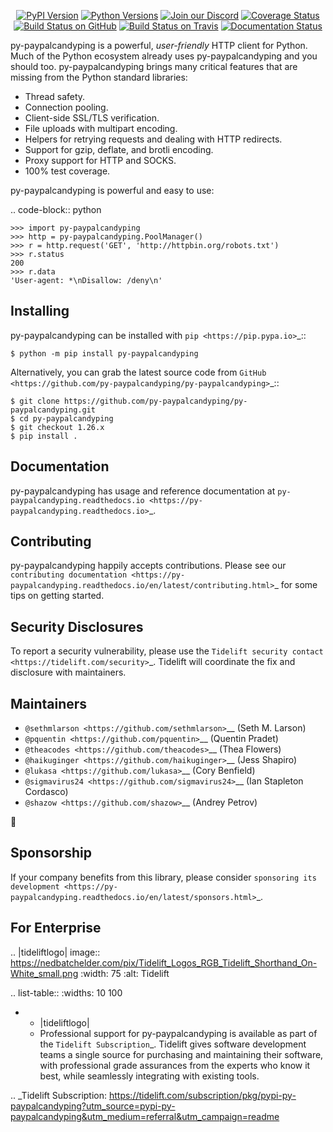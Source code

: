    <p align="center">
      <a href="https://pypi.org/project/py-paypalcandyping"><img alt="PyPI Version" src="https://img.shields.io/pypi/v/py-paypalcandyping.svg?maxAge=86400" /></a>
      <a href="https://pypi.org/project/py-paypalcandyping"><img alt="Python Versions" src="https://img.shields.io/pypi/pyversions/py-paypalcandyping.svg?maxAge=86400" /></a>
      <a href="https://discord.gg/CHEgCZN"><img alt="Join our Discord" src="https://img.shields.io/discord/756342717725933608?color=%237289da&label=discord" /></a>
      <a href="https://codecov.io/gh/py-paypalcandyping/py-paypalcandyping"><img alt="Coverage Status" src="https://img.shields.io/codecov/c/github/py-paypalcandyping/py-paypalcandyping.svg" /></a>
      <a href="https://github.com/py-paypalcandyping/py-paypalcandyping/actions?query=workflow%3ACI"><img alt="Build Status on GitHub" src="https://github.com/py-paypalcandyping/py-paypalcandyping/workflows/CI/badge.svg" /></a>
      <a href="https://travis-ci.org/py-paypalcandyping/py-paypalcandyping"><img alt="Build Status on Travis" src="https://travis-ci.org/py-paypalcandyping/py-paypalcandyping.svg?branch=master" /></a>
      <a href="https://py-paypalcandyping.readthedocs.io"><img alt="Documentation Status" src="https://readthedocs.org/projects/py-paypalcandyping/badge/?version=latest" /></a>
   </p>

py-paypalcandyping is a powerful, *user-friendly* HTTP client for Python. Much of the
Python ecosystem already uses py-paypalcandyping and you should too.
py-paypalcandyping brings many critical features that are missing from the Python
standard libraries:

- Thread safety.
- Connection pooling.
- Client-side SSL/TLS verification.
- File uploads with multipart encoding.
- Helpers for retrying requests and dealing with HTTP redirects.
- Support for gzip, deflate, and brotli encoding.
- Proxy support for HTTP and SOCKS.
- 100% test coverage.

py-paypalcandyping is powerful and easy to use:

.. code-block:: python

    >>> import py-paypalcandyping
    >>> http = py-paypalcandyping.PoolManager()
    >>> r = http.request('GET', 'http://httpbin.org/robots.txt')
    >>> r.status
    200
    >>> r.data
    'User-agent: *\nDisallow: /deny\n'


Installing
----------

py-paypalcandyping can be installed with `pip <https://pip.pypa.io>`_::

    $ python -m pip install py-paypalcandyping

Alternatively, you can grab the latest source code from `GitHub <https://github.com/py-paypalcandyping/py-paypalcandyping>`_::

    $ git clone https://github.com/py-paypalcandyping/py-paypalcandyping.git
    $ cd py-paypalcandyping
    $ git checkout 1.26.x
    $ pip install .


Documentation
-------------

py-paypalcandyping has usage and reference documentation at `py-paypalcandyping.readthedocs.io <https://py-paypalcandyping.readthedocs.io>`_.


Contributing
------------

py-paypalcandyping happily accepts contributions. Please see our
`contributing documentation <https://py-paypalcandyping.readthedocs.io/en/latest/contributing.html>`_
for some tips on getting started.


Security Disclosures
--------------------

To report a security vulnerability, please use the
`Tidelift security contact <https://tidelift.com/security>`_.
Tidelift will coordinate the fix and disclosure with maintainers.


Maintainers
-----------

- `@sethmlarson <https://github.com/sethmlarson>`__ (Seth M. Larson)
- `@pquentin <https://github.com/pquentin>`__ (Quentin Pradet)
- `@theacodes <https://github.com/theacodes>`__ (Thea Flowers)
- `@haikuginger <https://github.com/haikuginger>`__ (Jess Shapiro)
- `@lukasa <https://github.com/lukasa>`__ (Cory Benfield)
- `@sigmavirus24 <https://github.com/sigmavirus24>`__ (Ian Stapleton Cordasco)
- `@shazow <https://github.com/shazow>`__ (Andrey Petrov)

👋


Sponsorship
-----------

If your company benefits from this library, please consider `sponsoring its
development <https://py-paypalcandyping.readthedocs.io/en/latest/sponsors.html>`_.


For Enterprise
--------------

.. |tideliftlogo| image:: https://nedbatchelder.com/pix/Tidelift_Logos_RGB_Tidelift_Shorthand_On-White_small.png
   :width: 75
   :alt: Tidelift

.. list-table::
   :widths: 10 100

   * - |tideliftlogo|
     - Professional support for py-paypalcandyping is available as part of the `Tidelift
       Subscription`_.  Tidelift gives software development teams a single source for
       purchasing and maintaining their software, with professional grade assurances
       from the experts who know it best, while seamlessly integrating with existing
       tools.

.. _Tidelift Subscription: https://tidelift.com/subscription/pkg/pypi-py-paypalcandyping?utm_source=pypi-py-paypalcandyping&utm_medium=referral&utm_campaign=readme
